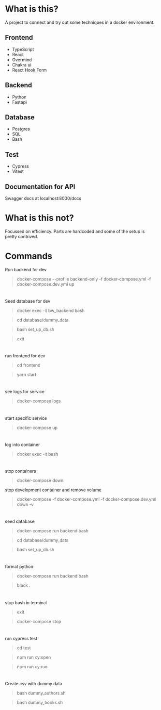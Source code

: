 # What is this?

A project to connect and try out some techniques in a docker environment.

## Frontend

- TypeScript
- React
- Overmind
- Chakra ui
- React Hook Form

## Backend

- Python
- Fastapi

## Database

- Postgres
- SQL
- Bash

## Test

- Cypress
- Vitest

## Documentation for API

Swagger docs at localhost:8000/docs

# What is this not?

Focussed on efficiency.
Parts are hardcoded and some of the setup is pretty contrived.

# Commands

Run backend for dev

> docker-compose --profile backend-only -f docker-compose.yml -f docker-compose.dev.yml up

#

Seed database for dev

> docker exec -it bw_backend bash

> cd database/dummy_data

> bash set_up_db.sh

> exit

#

run frontend for dev

> cd frontend

> yarn start

#

see logs for service

> docker-compose logs <NAME OF SERVICE>

#

start specific service

> docker-compose up <NAME OF SERVICE>

#

log into container

> docker exec -it <NAME OF CONTAINER> bash

#

stop containers

> docker-compose down

stop development container and remove volume

> docker-compose -f docker-compose.yml -f docker-compose.dev.yml down -v

#

seed database

> docker-compose run backend bash

> cd database/dummy_data

> bash set_up_db.sh

#

format python

> docker-compose run backend bash

> black .

#

stop bash in terminal

> exit

> docker-compose stop

#

run cypress test

> cd test

> npm run cy:open

> npm run cy:run

#

Create csv with dummy data

> bash dummy_authors.sh

> bash dummy_books.sh

#
